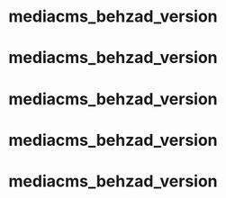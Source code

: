# mediacms_behzad_version
# mediacms_behzad_version
# mediacms_behzad_version
# mediacms_behzad_version
# mediacms_behzad_version
